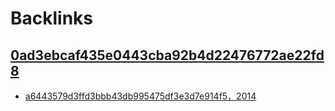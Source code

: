 
# Backlinks
## [0ad3ebcaf435e0443cba92b4d22476772ae22fd8](0ad3ebcaf435e0443cba92b4d22476772ae22fd8.md)
- [a6443579d3ffd3bbb43db995475df3e3d7e914f5，2014](a6443579d3ffd3bbb43db995475df3e3d7e914f5，2014.md)

